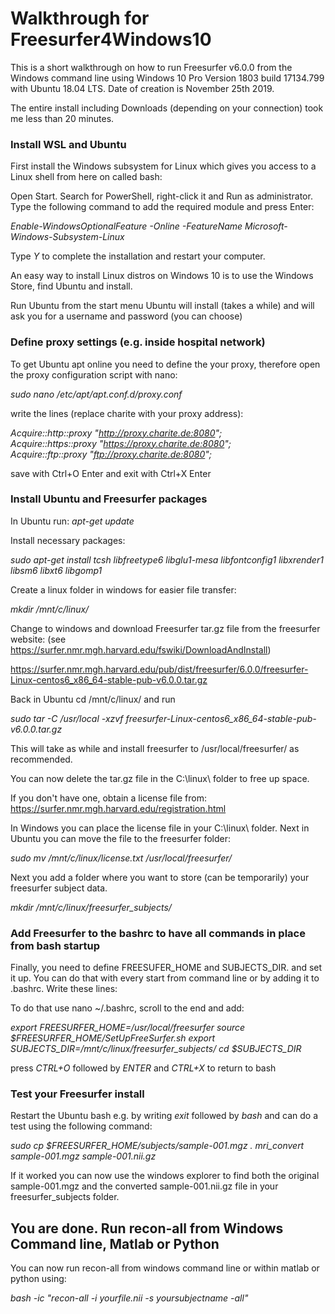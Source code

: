 # Walkthrough for Freesurfer4Windows10

This is a short walkthrough on how to run Freesurfer v6.0.0 from the Windows command line using Windows 10 Pro Version 1803 build 17134.799 with Ubuntu 18.04 LTS.
Date of creation is November 25th 2019.

The entire install including Downloads (depending on your connection) took me less than 20 minutes.

### Install WSL and Ubuntu

First install the Windows subsystem for Linux which gives you access to a Linux shell from here on called bash:

Open Start.
Search for PowerShell, right-click it and Run as administrator.
Type the following command to add the required module and press Enter:

*Enable-WindowsOptionalFeature -Online -FeatureName Microsoft-Windows-Subsystem-Linux*

Type *Y* to complete the installation and restart your computer.

An easy way to install Linux distros on Windows 10 is to use the Windows Store, find Ubuntu and install.

Run Ubuntu from the start menu
Ubuntu will install (takes a while) and will ask you for a username and password (you can choose)

### Define proxy settings (e.g. inside hospital network)

To get Ubuntu apt online you need to define the your proxy, therefore open the proxy configuration script with nano:

*sudo nano /etc/apt/apt.conf.d/proxy.conf*

write the lines (replace charite with your proxy address):

*Acquire::http::proxy "http://proxy.charite.de:8080";*  
*Acquire::https::proxy "https://proxy.charite.de:8080";*  
*Acquire::ftp::proxy "ftp://proxy.charite.de:8080";*  

save with Ctrl+O Enter
and exit with Ctrl+X Enter


### Install Ubuntu and Freesurfer packages
In Ubuntu run: *apt-get update*

Install necessary packages:

*sudo apt-get install tcsh libfreetype6 libglu1-mesa libfontconfig1 libxrender1 libsm6 libxt6 libgomp1*

Create a linux folder in windows for easier file transfer:

*mkdir /mnt/c/linux/*

Change to windows and download Freesurfer tar.gz file from the freesurfer website:
(see https://surfer.nmr.mgh.harvard.edu/fswiki/DownloadAndInstall)

https://surfer.nmr.mgh.harvard.edu/pub/dist/freesurfer/6.0.0/freesurfer-Linux-centos6_x86_64-stable-pub-v6.0.0.tar.gz

Back in Ubuntu cd /mnt/c/linux/ and run

*sudo tar -C /usr/local -xzvf freesurfer-Linux-centos6_x86_64-stable-pub-v6.0.0.tar.gz*

This will take as while and install freesurfer to /usr/local/freesurfer/ as recommended.

You can now delete the tar.gz file in the C:\linux\ folder to free up space.

If you don't have one, obtain a license file from:
https://surfer.nmr.mgh.harvard.edu/registration.html

In Windows you can place the license file in your C:\linux\ folder.
Next in Ubuntu you can move the file to the freesurfer folder:

*sudo mv /mnt/c/linux/license.txt /usr/local/freesurfer/*

Next you add a folder where you want to store (can be temporarily) your freesurfer subject data. 

*mkdir /mnt/c/linux/freesurfer_subjects/*

### Add Freesurfer to the bashrc to have all commands in place from bash startup

Finally, you need to define FREESUFER_HOME and SUBJECTS_DIR. and set it up. You can do that with every start from command line or by adding it to .bashrc. Write these lines:

To do that use nano ~/.bashrc, scroll to the end and add:

*export FREESURFER_HOME=/usr/local/freesurfer*
*source $FREESURFER_HOME/SetUpFreeSurfer.sh*
*export SUBJECTS_DIR=/mnt/c/linux/freesurfer_subjects/*
*cd $SUBJECTS_DIR*

press *CTRL+O* followed by *ENTER* and *CTRL+X* to return to bash

### Test your Freesurfer install
Restart the Ubuntu bash e.g. by writing *exit* followed by *bash* and can do a test using the following command:

*sudo cp $FREESURFER_HOME/subjects/sample-001.mgz .*
*mri_convert sample-001.mgz sample-001.nii.gz*

If it worked you can now use the windows explorer to find both the original sample-001.mgz and the converted sample-001.nii.gz file in your freesurfer_subjects folder.

## You are done. Run recon-all from Windows Command line, Matlab or Python

You can now run recon-all from windows command line or within matlab or python using:

*bash -ic "recon-all -i yourfile.nii -s yoursubjectname -all"*


